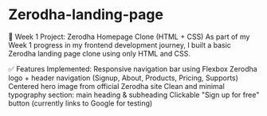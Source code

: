 # Zerodha-landing-page
🚀 Week 1 Project: Zerodha Homepage Clone (HTML + CSS)
As part of my Week 1 progress in my frontend development journey, I built a basic Zerodha landing page clone using only HTML and CSS.

✅ Features Implemented:
Responsive navigation bar using Flexbox
Zerodha logo + header navigation (Signup, About, Products, Pricing, Supports)
Centered hero image from official Zerodha site
Clean and minimal typography section: main heading & subheading
Clickable "Sign up for free" button (currently links to Google for testing)
